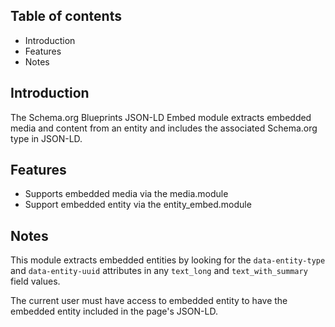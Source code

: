 Table of contents
-----------------

* Introduction
* Features
* Notes


Introduction
------------

The Schema.org Blueprints JSON-LD Embed module extracts embedded media 
and content from an entity and includes the associated Schema.org type 
in JSON-LD.


Features
--------

- Supports embedded media via the media.module
- Support embedded entity via the entity_embed.module


Notes
-----

This module extracts embedded entities by looking for the `data-entity-type` and 
`data-entity-uuid` attributes in any `text_long` and  `text_with_summary` 
field values. 

The current user must have access to embedded entity to have the embedded entity 
included in the page's JSON-LD.
